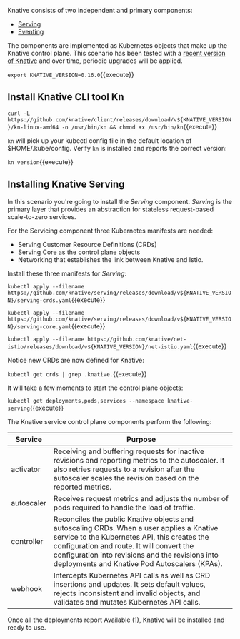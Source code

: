 Knative consists of two independent and primary components:

- [Serving](https://knative.dev/docs/serving/)
- [Eventing](https://knative.dev/docs/eventing/)

The components are implemented as Kubernetes objects that make up the Knative control plane. This scenario has been tested with a [recent version of Knative](https://github.com/knative/client/releases) and over time, periodic upgrades will be applied.

`export KNATIVE_VERSION=0.16.0`{{execute}}

## Install Knative CLI tool Kn

`curl -L https://github.com/knative/client/releases/download/v${KNATIVE_VERSION}/kn-linux-amd64 -o /usr/bin/kn && chmod +x /usr/bin/kn`{{execute}}

`kn` will pick up your kubectl config file in the default location of $HOME/.kube/config. Verify `kn` is installed and reports the correct version:

`kn version`{{execute}}

## Installing Knative Serving

In this scenario you're going to install the _Serving_ component. _Serving_ is the primary layer that provides an abstraction for stateless request-based scale-to-zero services.

For the Servicing component three Kubernetes manifests are needed:

- Serving Customer Resource Definitions (CRDs)
- Serving Core as the control plane objects
- Networking that establishes the link between Knative and Istio.

Install these three manifests for _Serving_:

`kubectl apply --filename https://github.com/knative/serving/releases/download/v${KNATIVE_VERSION}/serving-crds.yaml`{{execute}}

`kubectl apply --filename https://github.com/knative/serving/releases/download/v${KNATIVE_VERSION}/serving-core.yaml`{{execute}}

`kubectl apply --filename https://github.com/knative/net-istio/releases/download/v${KNATIVE_VERSION}/net-istio.yaml`{{execute}}

Notice new CRDs are now defined for Knative:

`kubectl get crds | grep .knative.`{{execute}}

It will take a few moments to start the control plane objects:

`kubectl get deployments,pods,services --namespace knative-serving`{{execute}}

The Knative service control plane components perform the following:

| Service          | Purpose     |
| ---------------- | ----------- |
| activator        | Receiving and buffering requests for inactive revisions and reporting metrics to the autoscaler. It also retries requests to a revision after the autoscaler scales the revision based on the reported metrics. |
| autoscaler       | Receives request metrics and adjusts the number of pods required to handle the load of traffic. |
| controller       | Reconciles the public Knative objects and autoscaling CRDs. When a user applies a Knative service to the Kubernetes API, this creates the configuration and route. It will convert the configuration into revisions and the revisions into deployments and Knative Pod Autoscalers (KPAs). |
| webhook          | Intercepts Kubernetes API calls as well as CRD insertions and updates. It sets default values, rejects inconsistent and invalid objects, and validates and mutates Kubernetes API calls. |

Once all the deployments report Available (1), Knative will be installed and ready to use.
